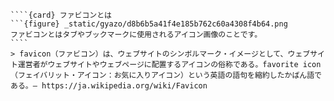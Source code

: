 `````{div} taskcard
````{card} ファビコンとは
```{figure} _static/gyazo/d8b6b5a41f4e185b762c60a4308f4b64.png
ファビコンとはタブやブックマークに使用されるアイコン画像のことです。
````
> favicon（ファビコン）は、ウェブサイトのシンボルマーク・イメージとして、ウェブサイト運営者がウェブサイトやウェブページに配置するアイコンの俗称である。favorite icon（フェイバリット・アイコン：お気に入りアイコン）という英語の語句を縮約したかばん語である。― https://ja.wikipedia.org/wiki/Favicon
`````

